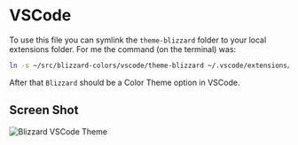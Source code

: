 # VSCode

To use this file you can symlink the `theme-blizzard` folder to your local
extensions folder. For me the command (on the terminal) was:

```sh
ln -s ~/src/blizzard-colors/vscode/theme-blizzard ~/.vscode/extensions/
```

After that `Blizzard` should be a Color Theme option in VSCode.

## Screen Shot

![Blizzard VSCode Theme](https://github.com/kelsin/blizzard-colors/raw/master/vscode/vscode.png "Blizzard VSCode Theme")
